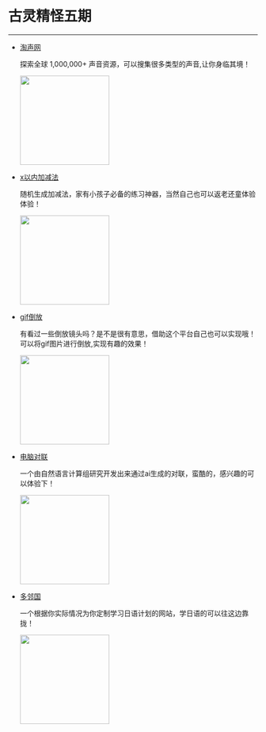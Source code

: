 # 古灵精怪五期
---

- [淘声网](https://www.tosound.com/)

  探索全球 1,000,000+ 声音资源，可以搜集很多类型的声音,让你身临其境！

  <img width="180px" bor src="//cdn.jsdelivr.net/gh/caix-github/pics-storage/tsw.png">

- [x以内加减法](https://codeh.cn/old/utils/MathQuestionGen.html)

  随机生成加减法，家有小孩子必备的练习神器，当然自己也可以返老还童体验体验！

  <img width="180px" bor src="//cdn.jsdelivr.net/gh/caix-github/pics-storage/xynjjf.png">

- [gif倒放](https://lab.bangbang93.com/gif-reverse)

  有看过一些倒放镜头吗？是不是很有意思，借助这个平台自己也可以实现哦！可以将gif图片进行倒放,实现有趣的效果！

  <img width="180px" bor src="//cdn.jsdelivr.net/gh/caix-github/pics-storage/dfgif.png">

- [电脑对联](http://duilian.msra.cn/app/couplet.aspx)

  一个由自然语言计算组研究开发出来通过ai生成的对联，蛮酷的，感兴趣的可以体验下！

  <img width="180px" bor src="//cdn.jsdelivr.net/gh/caix-github/pics-storage/scdl.png">

- [多邻国](https://www.duolingo.com/learn)

  一个根据你实际情况为你定制学习日语计划的网站，学日语的可以往这边靠拢！

  <img width="180px" bor src="//cdn.jsdelivr.net/gh/caix-github/pics-storage/dlg.png">